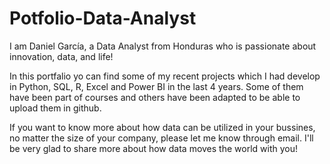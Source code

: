 # Potfolio-Data-Analyst
I am Daniel García, a Data Analyst from Honduras who is passionate about innovation, data, and life!

In this portfalio yo can find some of my recent projects which I had develop in Python, SQL, R, Excel and Power BI in the last 4 years. 
Some of them have been part of courses and others have been adapted to be able to upload them in github. 
 
If you want to know more about how data can be utilized in your bussines, no matter the size of your company, please let me know through email.
I'll be very glad to share more about how data moves the world with you!

